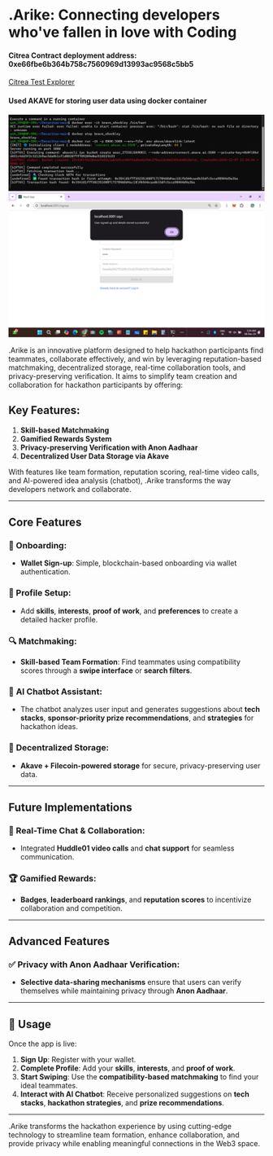 # .Arike: Connecting developers who've fallen in love with Coding

#### Citrea Contract deployment address: 0xe66fbe6b364b758c7560969d13993ac9568c5bb5
[Citrea Test Explorer](https://explorer.testnet.citrea.xyz/address/0xE66Fbe6b364b758c7560969d13993aC9568c5Bb5)

#### Used AKAVE for storing user data using docker container
![akaveDocker](./images/akavedocker.png)
![akaveUserStorage](./images/akaveuserstorage.png)

.Arike is an innovative platform designed to help hackathon participants find teammates, collaborate effectively, and win by leveraging reputation-based matchmaking, decentralized storage, real-time collaboration tools, and privacy-preserving verification. It aims to simplify team creation and collaboration for hackathon participants by offering:

## Key Features:
1. **Skill-based Matchmaking**
2. **Gamified Rewards System**
3. **Privacy-preserving Verification with Anon Aadhaar**
4. **Decentralized User Data Storage via Akave**

With features like team formation, reputation scoring, real-time video calls, and AI-powered idea analysis (chatbot), .Arike transforms the way developers network and collaborate.

---

## Core Features

### 📝 Onboarding:
- **Wallet Sign-up**: Simple, blockchain-based onboarding via wallet authentication.

### 👤 Profile Setup:
- Add **skills**, **interests**, **proof of work**, and **preferences** to create a detailed hacker profile.

### 🔍 Matchmaking:
- **Skill-based Team Formation**: Find teammates using compatibility scores through a **swipe interface** or **search filters**.

### 🤖 **AI Chatbot Assistant**:
- The chatbot analyzes user input and generates suggestions about **tech stacks**, **sponsor-priority prize recommendations**, and **strategies** for hackathon ideas.

### 🔗 **Decentralized Storage**:
- **Akave + Filecoin-powered storage** for secure, privacy-preserving user data.

---

## Future Implementations

### 💬 Real-Time Chat & Collaboration:
- Integrated **Huddle01 video calls** and **chat support** for seamless communication.

### 🏆 **Gamified Rewards**:
- **Badges**, **leaderboard rankings**, and **reputation scores** to incentivize collaboration and competition.

---

## Advanced Features

### ✅ **Privacy with Anon Aadhaar Verification**:
- **Selective data-sharing mechanisms** ensure that users can verify themselves while maintaining privacy through **Anon Aadhaar**.

---

## 🚀 Usage

Once the app is live:

1. **Sign Up**: Register with your wallet.
2. **Complete Profile**: Add your **skills**, **interests**, and **proof of work**.
3. **Start Swiping**: Use the **compatibility-based matchmaking** to find your ideal teammates.
4. **Interact with AI Chatbot**: Receive personalized suggestions on **tech stacks**, **hackathon strategies**, and **prize recommendations**.

---

.Arike transforms the hackathon experience by using cutting-edge technology to streamline team formation, enhance collaboration, and provide privacy while enabling meaningful connections in the Web3 space.






